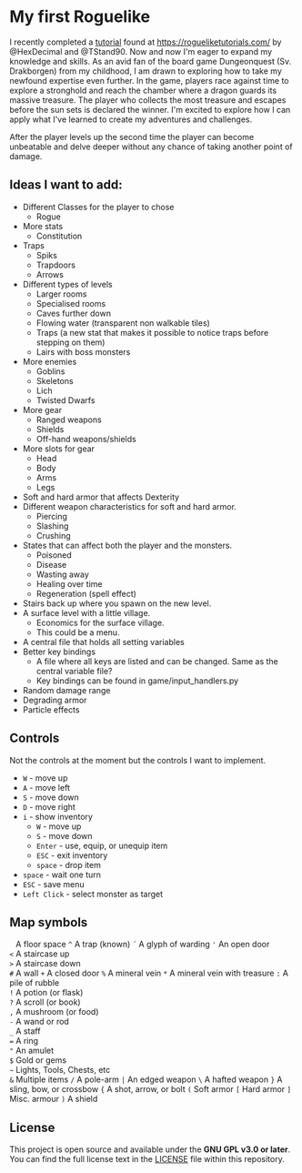 # My first Roguelike
I recently completed a [tutorial](https://rogueliketutorials.com/tutorials/tcod/v2/) found at https://rogueliketutorials.com/ by @HexDecimal and @TStand90. Now and now I'm eager to expand my knowledge and skills. As an avid fan of the board game Dungeonquest (Sv. Drakborgen) from my childhood, I am drawn to exploring how to take my newfound expertise even further. In the game, players race against time to explore a stronghold and reach the chamber where a dragon guards its massive treasure. The player who collects the most treasure and escapes before the sun sets is declared the winner. I'm excited to explore how I can apply what I've learned to create my adventures and challenges.

After the player levels up the second time the player can become unbeatable and delve deeper without any chance of taking another point of damage. 


## Ideas I want to add:
- Different Classes for the player to chose
  - Rogue
- More stats
  - Constitution 
- Traps
  - Spiks
  - Trapdoors
  - Arrows
- Different types of levels
  - Larger rooms
  - Specialised rooms
  - Caves further down
  - Flowing water (transparent non walkable tiles)
  - Traps (a new stat that makes it possible to notice traps before stepping on them)
  - Lairs with boss monsters
- More enemies
  - Goblins
  - Skeletons
  - Lich
  - Twisted Dwarfs
- More gear
  - Ranged weapons
  - Shields
  - Off-hand weapons/shields
- More slots for gear
  - Head
  - Body
  - Arms
  - Legs
- Soft and hard armor that affects Dexterity
- Different weapon characteristics for soft and hard armor.
  - Piercing
  - Slashing
  - Crushing
- States that can affect both the player and the monsters.
  - Poisoned
  - Disease
  - Wasting away
  - Healing over time
  - Regeneration (spell effect)
- Stairs back up where you spawn on the new level.
- A surface level with a little village.
  - Economics for the surface village.
  - This could be a menu.
- A central file that holds all setting variables
- Better key bindings
  - A file where all keys are listed and can be changed. Same as the central variable file?
  - Key bindings can be found in game/input_handlers.py
- Random damage range
- Degrading armor
- Particle effects

## Controls
Not the controls at the moment but the controls I want to implement.

* `W` - move up
* `A` - move left
* `S` - move down
* `D` - move right
* `i` - show inventory
    * `W` - move up
    * `S` - move down
    * `Enter` - use, equip, or unequip item
    * `ESC` - exit inventory
    * `space` - drop item
* `space` - wait one turn
* `ESC` - save menu
* `Left Click` - select monster as target

## Map symbols
` `   A floor space
`^`   A trap (known)
`´`   A glyph of warding
`'`   An open door      
`<`   A staircase up    
`>`   A staircase down  
`#`   A wall
`+`   A closed door
`%`   A mineral vein
`*`   A mineral vein with treasure
`:`   A pile of rubble     
`!`   A potion (or flask)            
`?`   A scroll (or book)             
`,`   A mushroom (or food)           
`-`   A wand or rod                  
`_`   A staff                        
`=`   A ring                         
`"`   An amulet                      
`$`   Gold or gems                   
`~`   Lights, Tools, Chests, etc     
`&`   Multiple items
`/`   A pole-arm
`|`   An edged weapon
`\`   A hafted weapon
`}`   A sling, bow, or crossbow
`{`   A shot, arrow, or bolt
`(`   Soft armor
`[`   Hard armor
`]`   Misc. armour
`)`   A shield


## License

This project is open source and available under the **GNU GPL v3.0 or later**. You can find the full license text in the [LICENSE](LICENSE) file within this repository.